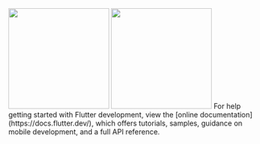 <img src="https://user-images.githubusercontent.com/86270022/195343295-eb05ec8a-e8d6-4c41-9519-c91e8c09af70.jpg" width="200" height="200" />
<img src="https://user-images.githubusercontent.com/86270022/195343263-0651834c-c174-4a8a-877b-a588a27db485.jpg" width="200" height="200" />
For help getting started with Flutter development, view the
[online documentation](https://docs.flutter.dev/), which offers tutorials,
samples, guidance on mobile development, and a full API reference.

